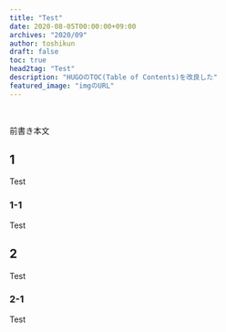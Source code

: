 ```yaml
---
title: "Test"
date: 2020-08-05T00:00:00+09:00
archives: "2020/09"
author: toshikun
draft: false
toc: true
head2tag: "Test"
description: "HUGOのTOC(Table of Contents)を改良した"
featured_image: "imgのURL"
---
```

<br>

前書き本文


## 1

Test

### 1-1

Test

## 2

Test

### 2-1

Test